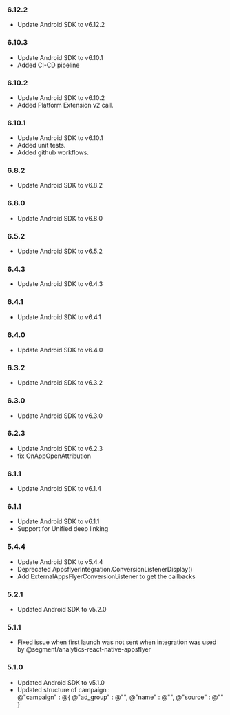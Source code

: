 ### 6.12.2
* Update Android SDK to v6.12.2

### 6.10.3
* Update Android SDK to v6.10.1
* Added CI-CD pipeline

### 6.10.2
* Update Android SDK to v6.10.2
* Added Platform Extension v2 call. 

### 6.10.1
* Update Android SDK to v6.10.1
* Added unit tests.
* Added github workflows. 

### 6.8.2
* Update Android SDK to v6.8.2

### 6.8.0
* Update Android SDK to v6.8.0

### 6.5.2
* Update Android SDK to v6.5.2

### 6.4.3
* Update Android SDK to v6.4.3

### 6.4.1
* Update Android SDK to v6.4.1

### 6.4.0
* Update Android SDK to v6.4.0

### 6.3.2
* Update Android SDK to v6.3.2

### 6.3.0
* Update Android SDK to v6.3.0

### 6.2.3
* Update Android SDK to v6.2.3
* fix OnAppOpenAttribution

### 6.1.1
* Update Android SDK to v6.1.4

### 6.1.1
* Update Android SDK to v6.1.1
* Support for Unified deep linking

### 5.4.4
* Update Android SDK to v5.4.4
* Deprecated AppsflyerIntegration.ConversionListenerDisplay()
* Add ExternalAppsFlyerConversionListener to get the callbacks

### 5.2.1
* Updated Android SDK to v5.2.0

### 5.1.1
*  Fixed issue when first launch was not sent when integration was used by @segment/analytics-react-native-appsflyer

### 5.1.0
* Updated Android SDK to v5.1.0
* Updated structure of campaign :     
    @"campaign" : @{
            @"ad_group" : @"",
            @"name" : @"",
            @"source" : @""
        }
